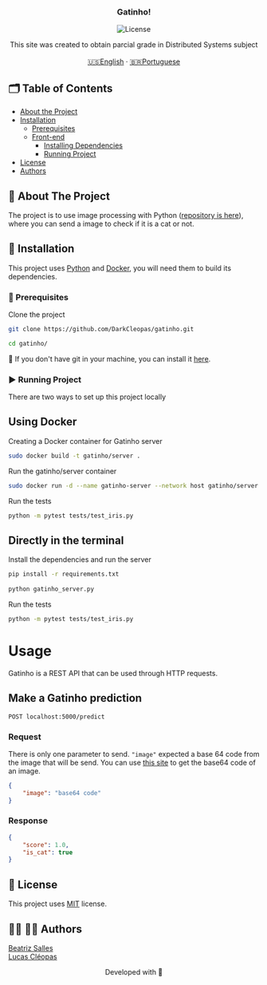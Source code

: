 <p align="center">

  <h3 align="center">Gatinho!</h3>

<p align="center">
  <img src="https://img.shields.io/static/v1?label=Lincense&message=MIT&color=0000ff " alt="License" />
</p>

<p align="center">
    This site was created to obtain parcial grade in Distributed Systems subject
    <br />
    <br />
    <a href="README.md">🇺🇸English</a>
    ·
    <a href="README-pt.md">🇧🇷Portuguese</a>
  </p>
</p>

<!-- TABLE OF CONTENTS -->
## 🗂 Table of Contents

* [About the Project](#book-about-the-project)
* [Installation](#bricks-installation)
  * [Prerequisites](#construction-prerequisites)
  * [Front-end](#lipstick-front-end)
    * [Installing Dependencies](#construction-installing-dependencies)
    * [Running Project](#arrow_forward-running-project)
* [License](#page_facing_up-license)
* [Authors](#woman_technologist-man_technologist-authors)

## :book: About The Project

The project is to use image processing with Python ([repository is here](https://github.com/DarkCleopas/gatinho)), where you can send a image to check if it is a cat or not.

## :bricks: Installation

This project uses [Python](https://www.python.org/) and [Docker](https://www.docker.com/), you will need them to build its dependencies.

### :construction: Prerequisites

Clone the project

```sh
git clone https://github.com/DarkCleopas/gatinho.git

cd gatinho/

```

🚨 If you don't have git in your machine, you can install it [here](https://git-scm.com/downloads).

### :arrow_forward: Running Project

There are two ways to set up this project locally

## Using Docker

Creating a Docker container for Gatinho server

```sh
sudo docker build -t gatinho/server .
```

Run the gatinho/server container

```sh
sudo docker run -d --name gatinho-server --network host gatinho/server
```

Run the tests
```sh
python -m pytest tests/test_iris.py
```

## Directly in the terminal

Install the dependencies and run the server

```sh
pip install -r requirements.txt
 
python gatinho_server.py
```

Run the tests
```sh
python -m pytest tests/test_iris.py
```


# Usage

Gatinho is a REST API that can be used through HTTP requests.

## Make a Gatinho prediction

`POST localhost:5000/predict`
### Request

There is only one parameter to send. `"image"` expected a base 64 code from the image that will be send.
You can use [this site](https://base64.guru/converter/encode/image) to get the base64 code of an image.

```json
{
    "image": "base64 code"
}
```

### Response
```json
{
    "score": 1.0, 
    "is_cat": true
}
```

## :page_facing_up: License

This project uses [MIT](https://github.com/3salles/guess-kitty/blob/main/LICENSE) license.

## :woman_technologist: :man_technologist: Authors

[Beatriz Salles](https://github.com/3salles)
<br/>
[Lucas Cléopas](https://github.com/DarkCleopas)



<p align="center">Developed with 💜</p>
